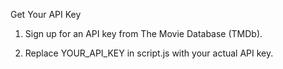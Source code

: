 Get Your API Key

1. Sign up for an API key from The Movie Database (TMDb).

2. Replace YOUR_API_KEY in script.js with your actual API key.

